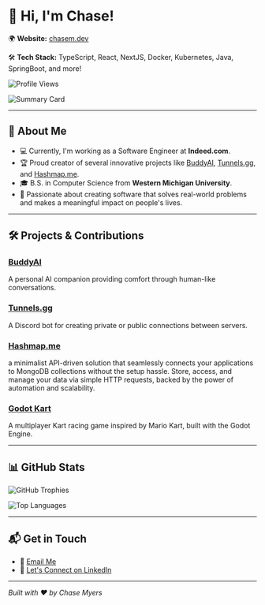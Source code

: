 # 👋 Hi, I'm Chase!

🌍 **Website:** [chasem.dev](https://chasem.dev)

🛠 **Tech Stack:** TypeScript, React, NextJS, Docker, Kubernetes, Java, SpringBoot, and more!

![Profile Views](https://komarev.com/ghpvc/?username=chasem-dev&color=brightgreen)

![Summary Card](https://github-profile-summary-cards.vercel.app/api/cards/profile-details?username=chasem-dev&theme=tokyonight)

---

## 🚀 About Me

- 💻 Currently, I'm working as a Software Engineer at **Indeed.com**.
- 🏆 Proud creator of several innovative projects like [BuddyAI](https://buddyai.org), [Tunnels.gg](https://tunnels.gg), and [Hashmap.me](https://hashmap.me).
- 🎓 B.S. in Computer Science from **Western Michigan University**.
- 🌟 Passionate about creating software that solves real-world problems and makes a meaningful impact on people's lives.

---

## 🛠️ Projects & Contributions

### [BuddyAI](https://buddyai.org)
A personal AI companion providing comfort through human-like conversations.

### [Tunnels.gg](https://tunnels.gg)
A Discord bot for creating private or public connections between servers.

### [Hashmap.me](https://hashmap.me)
a minimalist API-driven solution that seamlessly connects your applications to MongoDB collections without the setup hassle. Store, access, and manage your data via simple HTTP requests, backed by the power of automation and scalability.

### [Godot Kart](https://www.youtube.com/watch?v=example)
A multiplayer Kart racing game inspired by Mario Kart, built with the Godot Engine.

---

## 📊 GitHub Stats

![GitHub Trophies](https://github-profile-trophy.vercel.app/?username=chasem-dev&theme=onedark)

![Top Languages](https://github-readme-stats.vercel.app/api/top-langs/?username=chasem-dev&layout=compact&theme=radical)

---

## 📬 Get in Touch

- 📨 [Email Me](mailto:github@chasem.dev)
- 💬 [Let's Connect on LinkedIn](https://www.linkedin.com/in/chase-myers)

---

*Built with ❤️ by Chase Myers*
